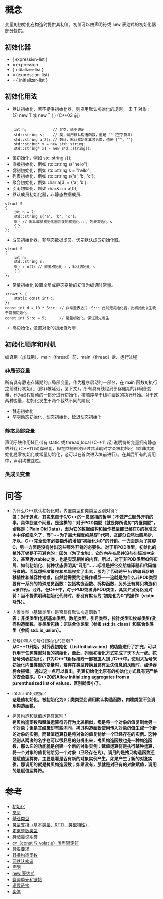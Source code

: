 
概念
======
变量的初始化在构造时提供其初值。初值可以由声明符或 new 表达式的初始化器部分提供。
## 初始化器
+ ( expression-list )
+ = expression
+ { initializer-list }
+ = (expression-list)
+ = { initializer-list }

## 初始化用法
* 默认初始化，若不提供初始化器，则应用默认初始化的规则。
    (1) T 对象 ;   
    (2)	new T 或 new T ( ) (C++03 前)   

```

    int n;            // 非类，值不确定
    std::string s;    // 类，调用默认构造函数，值是 ""（空字符串）
    std::string a[2]; // 数组，默认初始化其各元素，值是 {"", ""}
    std::string* x = new std::string;
    std::string* x1 = new std::string();
```
* 值初始化，例如 std::string s{};
* 直接初始化，例如 std::string s("hello");
* 复制初始化，例如 std::string s = "hello";
* 列表初始化，例如 std::string s{'a', 'b', 'c'};
* 聚合初始化，例如 char a[3] = {'a', 'b'};
* 引用初始化，例如 char& c = a[0];
* 默认成员初始化器，非静态数据成员。
	

```
struct S
{
    int n = 7;
    std::string s{'a', 'b', 'c'};
    S() // 默认成员初始化器将复制初始化 n ，列表初始化 s
    { }
};
```
* 成员初始化器，非静态数据成员，优先默认成员初始化器。
```
struct S
{
    int n;
    std::string s;
    S() : n(7) // 直接初始化 n ，默认初始化 s
    { }
};
```
* 常量初始化,设置全局或静态变量的初值为编译时常量。
```
struct S {
    static const int c;
};
const int d = 10 * S::c; // 非常量表达式：S::c 此前无初始化器，此初始化发生晚于常量初始化
const int S::c = 5;      // 常量初始化，保证首先发生
```
* 零初始化，设置对象的初始值为零


## 初始化顺序和时机  

编译期（加载期）、main（thread）前、main（thread）后、运行过程

### 非局部变量
所有具有静态存储期的非局部变量，作为程序启动的一部分，在 main 函数的执行之前进行初始化（除非被延迟，见下文）。所有具有线程局部存储期的非局部变量，作为线程启动的一部分进行初始化，按顺序早于线程函数的执行开始。对于这两种变量，初始化发生于两个截然不同的阶段：
+ 静态初始化
+ 早期动态初始化、动态初始化、延迟动态初始化

### 静态局部变量

声明于块作用域且带有 static 或 thread_local (C++11 起) 说明符的变量拥有静态或线程 (C++11 起)存储期，但在控制首次经过其声明时才会被初始化（除非其初始化是零初始化或常量初始化，这可以在首次进入块前进行）。在其后所有的调用中，声明均被跳过。

### 类成员变量

问答
======
- 为什么C++默认初始化时，内置类型和类类型区别对待？  
**答：对于这点，其实来自于C/C++的一贯坚持的哲学：不做产生额外开销的事。具体到这个问题，是这样的：对于POD类型（就是你所说的“内置类型”，全称是：Plain Old Data），因为它的数据结构和操作模型都已经在C的标准文本中仔细定义了，而C++为了最大程度的兼容C代码，这部分自然也要照抄。所以，C++完全没有必要额外的增加“初始化为0”的开销。一方面是为了兼容C，另一方面是没有付出这些额外开销的必要性。对于非POD类型，初始化的额外开销是不可避免的：因为（为了性能），它的内存布局并没有在标准中定义，甚至连vtable之类，也是实现相关的内容。所以，对于非POD类型如何布局、如何初始化、何种状态表明其“可用”……标准是把它交给编译器和代码编写者的。而既然把决策权和实现权交了出去，那为了代码跨平台/跨编译器的移植性和兼容性考虑，自然就需要约定操作模型——这就是为什么非POD类型要有一系列的特殊成员函数：包括构造函数、析构函数，另外还有拷贝构造和=操作符。另外，在C++中，对于POD或者非POD类型，其实并没有区别对待：当不提供明确初始化代码时，都没有默认的“初始化为0”的操作（static除外）。**

- 内置类型（基础类型）是否具有默认构造函数？  
**答：非类类型(包括基本类型，数组类型，引用类型，指针类型和枚举类型)没有构造函数。类类型包括：非联合体类型（参阅 std::is_class）和联合体类型（参阅 std::is_union）。**

- 括号()和大括号{}初始化的区别？  
  **从C++11开始，对列表初始化（List Initialization）的功能进行了扩充，可以作用于任何类型对象的初始化，至此，列表初始化方式完成了天下大一统。花括号列表初始化，作为C++11新标准的一部被加入到了C++中。使用大括号来初始化内置类型的变量时，若存在类型转换且具有丢失信息的风险时，编译器将会报错。  通过这一点可以看出，列表初始化比原有的初始化方式具有更严格的安全要求。C++20的Allow initializing aggregates from a parenthesized list of values，区别就很小了。**

- int a = int()理解？  
  **这是值初始化，被初始化为0；类类型会调用默认构造函数，内建类型不会调用构造函数。**

- 拷贝构造和赋值运算符区别？  
  **拷贝构造函数和赋值运算符的行为比较相似，都是将一个对象的值复制给另一个对象；但是其结果却有些不同，拷贝构造函数使用传入对象的值生成一个新的对象的实例，而赋值运算符是将对象的值复制给一个已经存在的实例。这种区别从两者的名字也可以很轻易的分辨出来，拷贝构造函数也是一种构造函数，那么它的功能就是创建一个新的对象实例；赋值运算符是执行某种运算，将一个对象的值复制给另一个对象（已经存在的）。调用的是拷贝构造函数还是赋值运算符，主要是看是否有新的对象实例产生。如果产生了新的对象实例，那调用的就是拷贝构造函数；如果没有，那就是对已有的对象赋值，调用的是赋值运算符。**

参考
======
+ [初始化](https://zh.cppreference.com/w/cpp/language/initialization)
+ [类型](https://zh.cppreference.com/w/cpp/language/type)
+ [基础类型](https://zh.cppreference.com/w/cpp/language/types)
+ [类型支持（基本类型、RTTI、类型特性）](https://zh.cppreference.com/w/cpp/types)
+ [定宽整数类型](https://zh.cppreference.com/w/cpp/types/integer)
+ [存储类说明符](https://zh.cppreference.com/w/cpp/language/storage_duration)
+ [cv（const 与 volatile）类型限定符](https://zh.cppreference.com/w/cpp/language/cv)
+ [具名要求](https://zh.cppreference.com/w/cpp/named_req)
+ [转换构造函数](https://zh.cppreference.com/w/cpp/language/converting_constructor)
+ [可默认构造](https://zh.cppreference.com/w/cpp/named_req/DefaultConstructible)
+ [声明](https://zh.cppreference.com/w/cpp/language/declarations)
+ [new 表达式](https://zh.cppreference.com/w/cpp/language/new)
+ [翻译单元和链接](https://docs.microsoft.com/zh-cn/cpp/cpp/program-and-linkage-cpp?view=vs-2019)
+ [语言链接](https://zh.cppreference.com/w/cpp/language/language_linkage)
+ [实体](https://zh.cppreference.com/w/cpp/language/basic_concepts)
